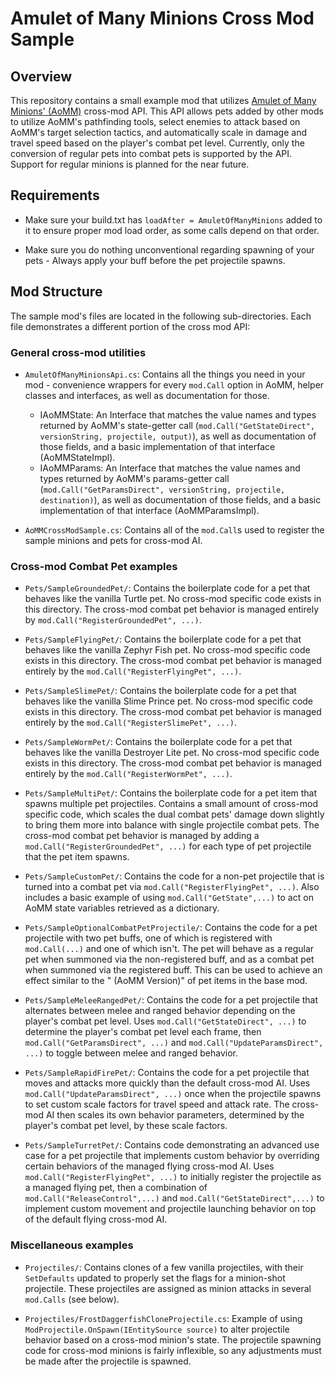 # Amulet of Many Minions Cross Mod Sample

## Overview
This repository contains a small example mod that utilizes [Amulet of Many Minions' (AoMM)](https://github.com/westphallm1/tModLoader_Minions) cross-mod
API. This API allows pets added by other mods to utilize AoMM's pathfinding tools,
select enemies to attack based on AoMM's target selection tactics, and automatically
scale in damage and travel speed based on the player's combat pet level. Currently, 
only the conversion of regular pets into combat pets is supported by the API. Support
for regular minions is planned for the near future.

## Requirements
* Make sure your build.txt has `loadAfter = AmuletOfManyMinions` added to it to ensure proper mod load order, as some calls depend on that order.

* Make sure you do nothing unconventional regarding spawning of your pets - Always apply your buff before the pet projectile spawns.

## Mod Structure

The sample mod's files are located in the following sub-directories. Each file demonstrates
a different portion of the cross mod API:

### General cross-mod utilities

* `AmuletOfManyMinionsApi.cs`: Contains all the things you need in your mod - convenience wrappers for every `mod.Call` option in AoMM, helper classes and interfaces, as well as documentation for those.
    * IAoMMState: An Interface that matches the value names and types returned by AoMM's state-getter call 
  (`mod.Call("GetStateDirect", versionString, projectile, output)`), as well as documentation of those fields, and a basic implementation of that interface (AoMMStateImpl).
    * IAoMMParams: An Interface that matches the value names and types returned by AoMM's params-getter call 
  (`mod.Call("GetParamsDirect", versionString, projectile, destination)`), as well as documentation of those fields, and a basic implementation of that interface (AoMMParamsImpl).

* `AoMMCrossModSample.cs`: Contains all of the `mod.Call`s used to register the sample minions and pets for cross-mod AI.

### Cross-mod Combat Pet examples

* `Pets/SampleGroundedPet/`: Contains the boilerplate code for a pet that behaves like the vanilla Turtle pet. No cross-mod specific
  code exists in this directory. The cross-mod combat pet behavior is managed entirely by `mod.Call("RegisterGroundedPet", ...)`.

* `Pets/SampleFlyingPet/`: Contains the boilerplate code for a pet that behaves like the vanilla Zephyr Fish pet. No cross-mod specific
  code exists in this directory. The cross-mod combat pet behavior is managed entirely by the `mod.Call("RegisterFlyingPet", ...)`.

* `Pets/SampleSlimePet/`: Contains the boilerplate code for a pet that behaves like the vanilla Slime Prince pet. No cross-mod specific
  code exists in this directory. The cross-mod combat pet behavior is managed entirely by the `mod.Call("RegisterSlimePet", ...)`.

* `Pets/SampleWormPet/`: Contains the boilerplate code for a pet that behaves like the vanilla Destroyer Lite pet. No cross-mod specific
  code exists in this directory. The cross-mod combat pet behavior is managed entirely by the `mod.Call("RegisterWormPet", ...)`.

* `Pets/SampleMultiPet/`: Contains the boilerplate code for a pet item that spawns multiple pet projectiles. Contains a small amount
  of cross-mod specific code, which scales the dual combat pets' damage down slightly to bring them more into balance with
  single projectile combat pets. The cross-mod combat pet behavior is managed by adding a `mod.Call("RegisterGroundedPet", ...)`
  for each type of pet projectile that the pet item spawns.

* `Pets/SampleCustomPet/`: Contains the code for a non-pet projectile that is turned into a combat pet via 
  `mod.Call("RegisterFlyingPet", ...)`. Also includes a basic example of using `mod.Call("GetState",...)` to act on
  AoMM state variables retrieved as a dictionary.

* `Pets/SampleOptionalCombatPetProjectile/`: Contains the code for a pet projectile with two pet buffs, one of which is registered with 
  `mod.Call(...)` and one of which isn't. The pet will behave as a regular pet when summoned via the non-registered buff, and as a combat 
  pet when summoned via the registered buff. This can be used to achieve an effect similar to the " (AoMM Version)" of pet items in the 
  base mod.

* `Pets/SampleMeleeRangedPet/`: Contains the code for a pet projectile that alternates between melee and ranged behavior depending
  on the player's combat pet level. Uses `mod.Call("GetStateDirect", ...)` to determine the player's combat pet level each frame, then
  `mod.Call("GetParamsDirect", ...)` and `mod.Call("UpdateParamsDirect", ...)` to toggle between melee and ranged behavior.

* `Pets/SampleRapidFirePet/`: Contains the code for a pet projectile that moves and attacks more quickly than the
  default cross-mod AI. Uses `mod.Call("UpdateParamsDirect", ...)` once when the projectile spawns to set custom scale factors
  for travel speed and attack rate. The cross-mod AI then scales its own behavior parameters, determined by the player's combat
  pet level, by these scale factors.

* `Pets/SampleTurretPet/`: Contains code demonstrating an advanced use case for a pet projectile that implements custom behavior 
  by overriding certain behaviors of the managed flying cross-mod AI. Uses `mod.Call("RegisterFlyingPet", ...)` to initially register 
  the projectile as a managed flying pet, then a combination of `mod.Call("ReleaseControl",...)` and `mod.Call("GetStateDirect",...)` to
  implement custom movement and projectile launching behavior on top of the default flying cross-mod AI.

### Miscellaneous examples

* `Projectiles/`: Contains clones of a few vanilla projectiles, with their `SetDefaults` updated to properly set the flags for a
  minion-shot projectile. These projectiles are assigned as minion attacks in several `mod.Calls` (see below). 

* `Projectiles/FrostDaggerfishCloneProjectile.cs`: Example of using `ModProjectile.OnSpawn(IEntitySource source)` to alter 
  projectile behavior based on a cross-mod minion's state. The projectile spawning code for cross-mod minions is fairly 
  inflexible, so any adjustments must be made after the projectile is spawned.

